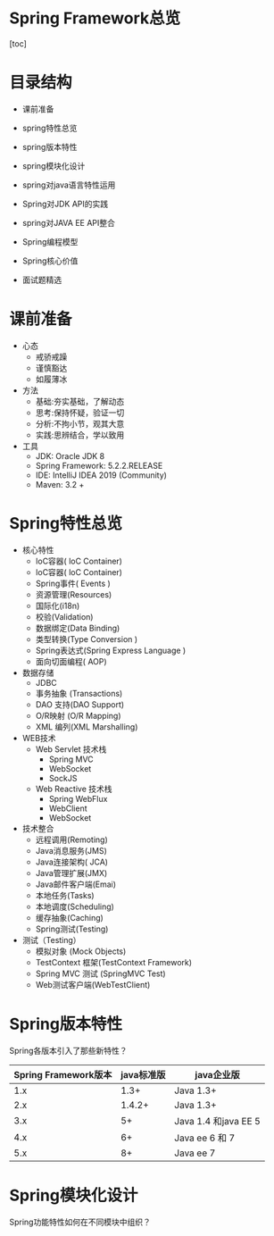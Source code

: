 # Spring Framework总览

[toc]

# 目录结构

- 课前准备

- spring特性总览

- spring版本特性

- spring模块化设计

- spring对java语言特性运用

- Spring对JDK API的实践

- spring对JAVA EE API整合

- Spring编程模型

- Spring核心价值

- 面试题精选

# 课前准备

- 心态
  - 戒骄戒躁
  - 谨慎豁达
  - 如履薄冰
- 方法 
  - 基础:夯实基础，了解动态
  - 思考:保持怀疑，验证一切
  - 分析:不拘小节，观其大意
  - 实践:思辨结合，学以致用
- 工具
  - JDK: Oracle JDK 8 
  - Spring Framework: 5.2.2.RELEASE
  - IDE: IntelliJ IDEA 2019 (Community)
  - Maven: 3.2 +

# Spring特性总览

- 核心特性
  - loC容器( loC Container)
  - loC容器( loC Container)
  - Spring事件( Events )
  - 资源管理(Resources)
  - 国际化(i18n)
  - 校验(Validation)
  - 数据绑定(Data Binding)
  - 类型转换(Type Conversion )
  - Spring表达式(Spring Express Language )
  - 面向切面编程( AOP)
- 数据存储
  - JDBC
  - 事务抽象 (Transactions)
  - DAO 支持(DAO Support)
  - O/R映射 (O/R Mapping)
  - XML 编列(XML Marshalling)
- WEB技术
  - Web Servlet 技术栈
    - Spring MVC
    - WebSocket
    - SockJS
  - Web Reactive 技术栈
    - Spring WebFlux
    - WebClient
    - WebSocket
- 技术整合
  - 远程调用(Remoting)
  - Java消息服务(JMS)
  - Java连接架构( JCA)
  - Java管理扩展(JMX)
  - Java邮件客户端(Emai)
  - 本地任务(Tasks)
  - 本地调度(Scheduling)
  - 缓存抽象(Caching)
  - Spring测试(Testing)
- 测试（Testing）
  - 模拟对象 (Mock Objects) 
  - TestContext 框架(TestContext Framework)
  - Spring MVC 测试 (SpringMVC Test)
  - Web测试客户端(WebTestClient)

# Spring版本特性

Spring各版本引入了那些新特性？

| Spring Framework版本 | java标准版 | java企业版           |
| -------------------- | ---------- | -------------------- |
| 1.x                  | 1.3+       | Java 1.3+            |
| 2.x                  | 1.4.2+     | Java 1.3+            |
| 3.x                  | 5+         | Java 1.4 和java EE 5 |
| 4.x                  | 6+         | Java ee 6 和 7       |
| 5.x                  | 8+         | Java ee 7            |

# Spring模块化设计

Spring功能特性如何在不同模块中组织？

















